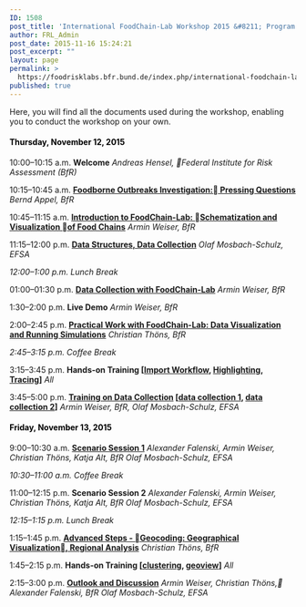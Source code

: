```yaml
---
ID: 1508
post_title: 'International FoodChain-Lab Workshop 2015 &#8211; Program and Documents'
author: FRL_Admin
post_date: 2015-11-16 15:24:21
post_excerpt: ""
layout: page
permalink: >
  https://foodrisklabs.bfr.bund.de/index.php/international-foodchain-lab-workshop-1213-11-2015/
published: true
---
```

Here, you will find all the documents used during the workshop, enabling you to conduct the workshop on your own.
<h4><span style="color: #000000;"><strong>Thursday, November 12, 2015</strong></span></h4>
10:00–10:15 a.m.
<strong>Welcome</strong>
<em>Andreas Hensel, Federal Institute for Risk Assessment (BfR)</em>

10:15–10:45 a.m.
<strong><a href="http://foodrisklabs.bfr.bund.de/wp-content/uploads/2015/11/20151112_FoodChainLab_Workshop_Appel.pdf"> Foodborne Outbreaks Investigation: Pressing Questions</a></strong>
<em>Bernd Appel, BfR</em>

10:45–11:15 a.m.
<a href="http://foodrisklabs.bfr.bund.de/wp-content/uploads/2015/11/20151112_FoodChainLab_Workshop.pdf"> <strong>Introduction to FoodChain-Lab: Schematization and Visualization of Food Chains</strong></a>
<em>Armin Weiser, BfR</em>

11:15–12:00 p.m.
<a href="http://foodrisklabs.bfr.bund.de/wp-content/uploads/2015/11/20151112_FoodChainLab_Workshop_omas.pdf"> <strong>Data Structures, Data Collection</strong></a>
<em>Olaf Mosbach-Schulz, EFSA</em>

<em>12:00–1:00 p.m. Lunch Break</em>

01:00–01:30 p.m.
<a href="http://foodrisklabs.bfr.bund.de/wp-content/uploads/2015/11/20151112_FoodChainLab_Workshop_Data.pdf"> <strong>Data Collection with FoodChain-Lab</strong></a>
<em>Armin Weiser, BfR</em>

1:30–2:00 p.m.
<strong>Live Demo</strong>
<em>Armin Weiser, BfR</em>

2:00–2:45 p.m.
<a href="http://foodrisklabs.bfr.bund.de/wp-content/uploads/2015/11/20151112_FoodChainLab_Workshop_Introduction_Chris.pdf"> <strong>Practical Work with FoodChain-Lab: Data Visualization and Running Simulations</strong></a>
<em>Christian Thöns, BfR</em>

<em>2:45–3:15 p.m. Coffee Break</em>

3:15–3:45 p.m.
<strong>Hands-on Training [<a href="https://foodrisklabs.bfr.bund.de/index.php/import-workflow-to-foodchain-lab/">Import Workflow</a>, <a href="https://foodrisklabs.bfr.bund.de/index.php/highlighting-in-foodchain-lab/">Highlighting</a>, <a href="https://foodrisklabs.bfr.bund.de/index.php/tracing-in-foodchain-lab/">Tracing</a>]</strong>
<em>All</em>

3:45–5:00 p.m.
<strong><a href="http://foodrisklabs.bfr.bund.de/wp-content/uploads/2015/11/20151112_FoodChainLab_Workshop_Data2.pdf">Training on Data Collection</a> [<a href="https://foodrisklabs.bfr.bund.de/index.php/data-collection-in-foodchain-lab/">data collection 1</a>, <a href="https://foodrisklabs.bfr.bund.de/index.php/data-collection-in-foodchain-lab-part-2/">data collection 2</a>]</strong>
<em>Armin Weiser, BfR,</em>
<em> Olaf Mosbach-Schulz, EFSA</em>
<h4><span style="color: #000000;">Friday, November 13, 2015</span></h4>
9:00–10:30 a.m.
<strong><a href="http://foodrisklabs.bfr.bund.de/wp-content/uploads/2015/11/Scenario.zip">Scenario Session 1</a></strong>
<em>Alexander Falenski, Armin Weiser, Christian Thöns, Katja Alt, BfR</em>
<em> Olaf Mosbach-Schulz, EFSA</em>

<em>10:30–11:00 a.m. Coffee Break</em>

11:00–12:15 p.m.
<strong>Scenario Session 2</strong>
<em>Alexander Falenski, Armin Weiser, Christian Thöns, Katja Alt, BfR</em>
<em> Olaf Mosbach-Schulz, EFSA</em>

<em>12:15–1:15 p.m. Lunch Break</em>

1:15–1:45 p.m.
<a href="http://foodrisklabs.bfr.bund.de/wp-content/uploads/2015/11/20151113_FoodChainLab_Workshop_Geoanalysis.pdf"> <strong>Advanced Steps - Geocoding: Geographical Visualization, Regional Analysis</strong></a>
<em>Christian Thöns, BfR</em>

1:45–2:15 p.m.
<strong>Hands-on Training [<a href="https://foodrisklabs.bfr.bund.de/index.php/clustering-in-foodchain-lab/">clustering</a>, <a href="https://foodrisklabs.bfr.bund.de/index.php/geo-visualization-in-foodchain-lab/">geoview</a>]</strong>
<em>All</em>

2:15–3:00 p.m.
<a href="http://foodrisklabs.bfr.bund.de/wp-content/uploads/2015/11/20151113_FoodChainLab_Workshop_Outlook.pdf"> <strong>Outlook and Discussion</strong></a>
<em>Armin Weiser, Christian Thöns, Alexander Falenski, BfR</em>
<em> Olaf Mosbach-Schulz, EFSA</em>